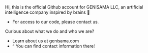 Hi, this is the official Github account for GENISAMA LLC, an artificial intelligence company inspired by brains 👋
- For access to our code, please contact us.

Curious about what we do and who we are?
- Learn about us at genisama.com
- ^ You can find contact information there!

<!---
GENISAMAofficial/GENISAMAofficial is a ✨ special ✨ repository because its `README.md` (this file) appears on your GitHub profile.
You can click the Preview link to take a look at your changes.
--->
